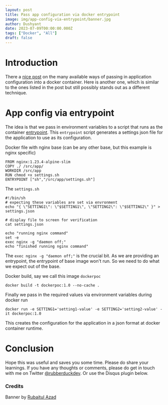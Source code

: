 ```yaml
---
layout: post
title: Pass app configuration via docker entrypoint
image: img/app-config-via-entrypoint/banner.jpg
author: Dushyant
date: 2023-07-09T00:00:00.000Z
tags: ["Docker", "All"]
draft: false
---
```

# Introduction
There a [nice post](https://dantehranian.wordpress.com/2015/03/25/how-should-i-get-application-configuration-into-my-docker-containers/) on the many available ways of passing in application configuration into a docker container. Here is another one, which is similar to the ones listed in the post but still possibly stands out as a different technique. 

# App config via entrypoint
The idea is that we pass in environment variables to a script that runs as the container [entrypoint](https://docs.docker.com/engine/reference/builder/#entrypoint). This `entrypoint` script generates a settings json file for the application to use as its configuration.

Docker file with nginx base (can be any other base, but this example is nginx specific)
```
FROM nginx:1.23.4-alpine-slim
COPY ./ /src/app/
WORKDIR /src/app
RUN chmod +x settings.sh
ENTRYPOINT ["sh","/src/app/settings.sh"]
```

The `settings.sh`
```
#!/bin/sh
# expecting these variables are set via envronment
echo "{ \"SETTING1\": \"$SETTING1\", \"SETTING2\": \"$SETTING2\" }" > settings.json

# display file to screen for verification
cat settings.json

echo "running nginx command"
set -e
exec nginx -g "daemon off;"
echo "finished running nginx command"
```

The `exec nginx -g "daemon off;"` is the crucial bit. As we are providing an entrypoint, the entrypoint of base image won't run. So we need to do what we expect out of the base.

Docker build, say we call this image `dockerpoc`
```
docker build -t dockerpoc:1.0 --no-cache .
```

Finally we pass in the required values via environment variables during docker run
```
docker run -e SETTING1='setting1-value' -e SETTING2='setting2-value' -it dockerpoc:1.0 
```

This creates the configuration for the application in a json format at docker container runtime.

# Conclusion
Hope this was useful and saves you some time. Please do share your learnings. If you have any thoughts or comments, please do get in touch with me on Twitter [@rubberduckdev](https://twitter.com/rubberduckdev). Or use the Disqus plugin below.

### Credits
Banner by [Rubaitul Azad](https://unsplash.com/@rubaitulazad)